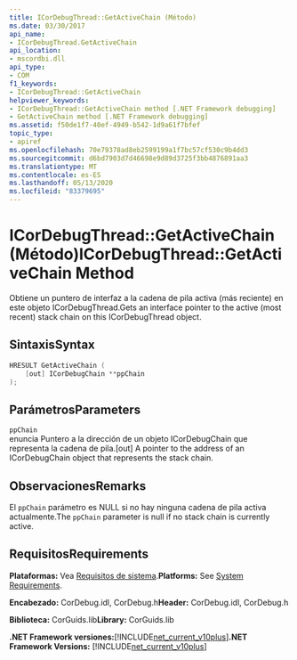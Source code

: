 ```yaml
---
title: ICorDebugThread::GetActiveChain (Método)
ms.date: 03/30/2017
api_name:
- ICorDebugThread.GetActiveChain
api_location:
- mscordbi.dll
api_type:
- COM
f1_keywords:
- ICorDebugThread::GetActiveChain
helpviewer_keywords:
- ICorDebugThread::GetActiveChain method [.NET Framework debugging]
- GetActiveChain method [.NET Framework debugging]
ms.assetid: f50de1f7-40ef-4949-b542-1d9a61f7bfef
topic_type:
- apiref
ms.openlocfilehash: 70e79378ad8eb2599199a1f7bc57cf530c9b4dd3
ms.sourcegitcommit: d6bd7903d7d46698e9d89d3725f3bb4876891aa3
ms.translationtype: MT
ms.contentlocale: es-ES
ms.lasthandoff: 05/13/2020
ms.locfileid: "83379695"
---
```

# <a name="icordebugthreadgetactivechain-method"></a><span data-ttu-id="05fe1-102">ICorDebugThread::GetActiveChain (Método)</span><span class="sxs-lookup"><span data-stu-id="05fe1-102">ICorDebugThread::GetActiveChain Method</span></span>
<span data-ttu-id="05fe1-103">Obtiene un puntero de interfaz a la cadena de pila activa (más reciente) en este objeto ICorDebugThread.</span><span class="sxs-lookup"><span data-stu-id="05fe1-103">Gets an interface pointer to the active (most recent) stack chain on this ICorDebugThread object.</span></span>  
  
## <a name="syntax"></a><span data-ttu-id="05fe1-104">Sintaxis</span><span class="sxs-lookup"><span data-stu-id="05fe1-104">Syntax</span></span>  
  
```cpp  
HRESULT GetActiveChain (  
    [out] ICorDebugChain **ppChain  
);  
```  
  
## <a name="parameters"></a><span data-ttu-id="05fe1-105">Parámetros</span><span class="sxs-lookup"><span data-stu-id="05fe1-105">Parameters</span></span>  
 `ppChain`  
 <span data-ttu-id="05fe1-106">enuncia Puntero a la dirección de un objeto ICorDebugChain que representa la cadena de pila.</span><span class="sxs-lookup"><span data-stu-id="05fe1-106">[out] A pointer to the address of an ICorDebugChain object that represents the stack chain.</span></span>  
  
## <a name="remarks"></a><span data-ttu-id="05fe1-107">Observaciones</span><span class="sxs-lookup"><span data-stu-id="05fe1-107">Remarks</span></span>  
 <span data-ttu-id="05fe1-108">El `ppChain` parámetro es NULL si no hay ninguna cadena de pila activa actualmente.</span><span class="sxs-lookup"><span data-stu-id="05fe1-108">The `ppChain` parameter is null if no stack chain is currently active.</span></span>  
  
## <a name="requirements"></a><span data-ttu-id="05fe1-109">Requisitos</span><span class="sxs-lookup"><span data-stu-id="05fe1-109">Requirements</span></span>  
 <span data-ttu-id="05fe1-110">**Plataformas:** Vea [Requisitos de sistema](../../get-started/system-requirements.md).</span><span class="sxs-lookup"><span data-stu-id="05fe1-110">**Platforms:** See [System Requirements](../../get-started/system-requirements.md).</span></span>  
  
 <span data-ttu-id="05fe1-111">**Encabezado:** CorDebug.idl, CorDebug.h</span><span class="sxs-lookup"><span data-stu-id="05fe1-111">**Header:** CorDebug.idl, CorDebug.h</span></span>  
  
 <span data-ttu-id="05fe1-112">**Biblioteca:** CorGuids.lib</span><span class="sxs-lookup"><span data-stu-id="05fe1-112">**Library:** CorGuids.lib</span></span>  
  
 <span data-ttu-id="05fe1-113">**.NET Framework versiones:**[!INCLUDE[net_current_v10plus](../../../../includes/net-current-v10plus-md.md)]</span><span class="sxs-lookup"><span data-stu-id="05fe1-113">**.NET Framework Versions:** [!INCLUDE[net_current_v10plus](../../../../includes/net-current-v10plus-md.md)]</span></span>
